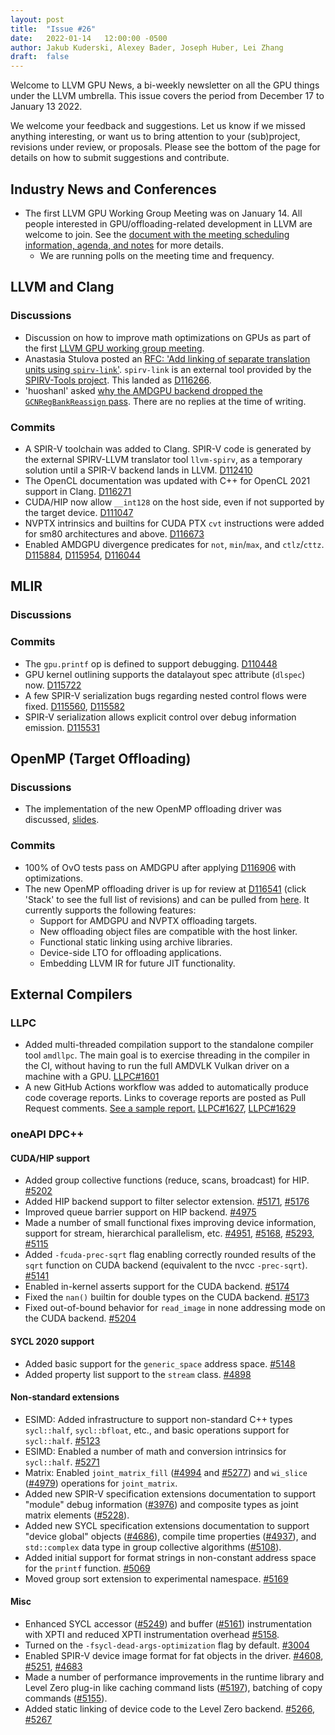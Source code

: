 ```yaml
---
layout: post
title:  "Issue #26"
date:   2022-01-14   12:00:00 -0500
author: Jakub Kuderski, Alexey Bader, Joseph Huber, Lei Zhang
draft:  false
---
```


Welcome to LLVM GPU News, a bi-weekly newsletter on all the GPU things under the LLVM umbrella.
This issue covers the period from December 17 to January 13 2022.

We welcome your feedback and suggestions. Let us know if we missed anything interesting, or want us to bring attention to your (sub)project, revisions under review, or proposals. Please see the bottom of the page for details on how to submit suggestions and contribute.


## Industry News and Conferences

*  The first LLVM GPU Working Group Meeting was on January 14. All people interested in GPU/offloading-related development in LLVM are welcome to join. See the [document with the meeting scheduling information, agenda, and notes](https://docs.google.com/document/d/1m_oSe1HwtWdQ2JUmMRTAVHbUS7Dv4MRsqptiYcgK6iI) for more details.
   *  We are running polls on the meeting time and frequency.


##  LLVM and Clang

### Discussions

*  Discussion on how to improve math optimizations on GPUs as part of the first [LLVM GPU working group meeting](https://docs.google.com/document/d/1m_oSe1HwtWdQ2JUmMRTAVHbUS7Dv4MRsqptiYcgK6iI/edit#heading=h.k8ma1s401a1).
*  Anastasia Stulova posted an [RFC: 'Add linking of separate translation units using `spirv-link`'](https://lists.llvm.org/pipermail/cfe-dev/2022-January/069658.html). `spirv-link` is an external tool provided by the [SPIRV-Tools project](https://github.com/KhronosGroup/SPIRV-Tools#linker). This landed as [D116266](https://reviews.llvm.org/D116266).
*  'huoshanl' asked [why the AMDGPU backend dropped the `GCNRegBankReassign` pass](https://llvm.discourse.group/t/gcnregbankreassign-pass-issue/5303). There are no replies at the time of writing.

### Commits

*  A SPIR-V toolchain was added to Clang. SPIR-V code is generated by the external SPIRV-LLVM translator tool `llvm-spirv`, as a temporary solution until a SPIR-V backend lands in LLVM. [D112410](https://reviews.llvm.org/D112410)
*  The OpenCL documentation was updated with C++ for OpenCL 2021 support in Clang. [D116271](https://reviews.llvm.org/D116271)
*  CUDA/HIP now allow `__int128` on the host side, even if not supported by the target device. [D111047](https://reviews.llvm.org/D111047)
*  NVPTX intrinsics and builtins for CUDA PTX `cvt` instructions were added for sm80 architectures and above. [D116673](https://reviews.llvm.org/D116673)
*  Enabled AMDGPU divergence predicates for `not`, `min`/`max`, and `ctlz`/`cttz`. [D115884](https://reviews.llvm.org/D115884), [D115954](https://reviews.llvm.org/D115954), [D116044](https://reviews.llvm.org/D116044)


## MLIR

### Discussions

### Commits

*  The `gpu.printf` op is defined to support debugging. [D110448](https://reviews.llvm.org/D110448)
*  GPU kernel outlining supports the datalayout spec attribute (`dlspec`) now. [D115722](https://reviews.llvm.org/D115722)
*  A few SPIR-V serialization bugs regarding nested control flows were fixed. [D115560](https://reviews.llvm.org/D115560), [D115582](https://reviews.llvm.org/D115582)
*  SPIR-V serialization allows explicit control over debug information emission. [D115531](https://reviews.llvm.org/D115531)


## OpenMP (Target Offloading)

### Discussions

*  The implementation of the new OpenMP offloading driver was discussed, [slides](https://docs.google.com/presentation/d/1QXKSdBWhLaUHyrI-dgd2yHMux3w_q2EF2sROyO0u52k).

### Commits

*  100% of OvO tests pass on AMDGPU after applying [D116906](https://reviews.llvm.org/D116906) with optimizations.
*  The new OpenMP offloading driver is up for review at [D116541](https://reviews.llvm.org/D116541) (click 'Stack' to see the full list of revisions) and can be pulled from [here](https://github.com/jhuber6/llvm-project/tree/NewDriver). It currently supports the following features:
   *  Support for AMDGPU and NVPTX offloading targets.
   *  New offloading object files are compatible with the host linker.
   *  Functional static linking using archive libraries.
   *  Device-side LTO for offloading applications.
   *  Embedding LLVM IR for future JIT functionality.


## External Compilers

### LLPC

*  Added multi-threaded compilation support to the standalone compiler tool `amdllpc`. The main goal is to exercise threading in the compiler in the CI, without having to run the full AMDVLK Vulkan driver on a machine with a GPU. [LLPC#1601](https://github.com/GPUOpen-Drivers/llpc/pull/1601)
*  A new GitHub Actions workflow was added to automatically produce code coverage reports. Links to coverage reports are posted as Pull Request comments. [See a sample report.](https://github.com/GPUOpen-Drivers/llpc/pull/1620#issuecomment-1010621514) [LLPC#1627](https://github.com/GPUOpen-Drivers/llpc/pull/1627), [LLPC#1629](https://github.com/GPUOpen-Drivers/llpc/pull/1629)

### oneAPI DPC++

#### CUDA/HIP support

*  Added group collective functions (reduce, scans, broadcast) for HIP. [#5202](https://github.com/intel/llvm/pull/5202)
*  Added HIP backend support to filter selector extension. [#5171](https://github.com/intel/llvm/pull/5171), [#5176](https://github.com/intel/llvm/pull/5176)
*  Improved queue barrier support on HIP backend. [#4975](https://github.com/intel/llvm/pull/4975)
*  Made a number of small functional fixes improving device information, support for stream, hierarchical parallelism, etc. [#4951](https://github.com/intel/llvm/pull/4951), [#5168](https://github.com/intel/llvm/pull/5168), [#5293](https://github.com/intel/llvm/pull/5293), [#5115](https://github.com/intel/llvm/pull/5115)
*  Added `-fcuda-prec-sqrt` flag enabling correctly rounded results of the `sqrt` function on CUDA backend (equivalent to the nvcc `-prec-sqrt`). [#5141](https://github.com/intel/llvm/pull/5141)
*  Enabled in-kernel asserts support for the CUDA backend. [#5174](https://github.com/intel/llvm/pull/5174)
*  Fixed the `nan()` builtin for double types on the CUDA backend. [#5173](https://github.com/intel/llvm/pull/5173)
*  Fixed out-of-bound behavior for `read_image` in none addressing mode on the CUDA backend. [#5204](https://github.com/intel/llvm/pull/5204)

#### SYCL 2020 support

*  Added basic support for the `generic_space` address space. [#5148](https://github.com/intel/llvm/pull/5148)
*  Added property list support to the `stream` class. [#4898](https://github.com/intel/llvm/pull/4898)

#### Non-standard extensions

*  ESIMD: Added infrastructure to support non-standard C++ types `sycl::half`, `sycl::bfloat`, etc., and basic operations support for `sycl::half`. [#5123](https://github.com/intel/llvm/pull/5123)
*  ESIMD: Enabled a number of math and conversion intrinsics for `sycl::half`. [#5271](https://github.com/intel/llvm/pull/5271)
*  Matrix: Enabled `joint_matrix_fill` ([#4994](https://github.com/intel/llvm/pull/4994) and [#5277](https://github.com/intel/llvm/pull/5277)) and `wi_slice` ([#4979](https://github.com/intel/llvm/pull/4979)) operations for `joint_matrix`.
*  Added new SPIR-V specification extensions documentation to support "module" debug information ([#3976](https://github.com/intel/llvm/pull/3976)) and composite types as joint matrix elements ([#5228](https://github.com/intel/llvm/pull/5228)).
*  Added new SYCL specification extensions documentation to support "device global" objects ([#4686](https://github.com/intel/llvm/pull/4686)), compile time properties ([#4937](https://github.com/intel/llvm/pull/4937)), and `std::complex` data type in group collective algorithms ([#5108](https://github.com/intel/llvm/pull/5108)).
*  Added initial support for format strings in non-constant address space for the `printf` function. [#5069](https://github.com/intel/llvm/pull/5069)
*  Moved group sort extension to experimental namespace. [#5169](https://github.com/intel/llvm/pull/5169)

#### Misc

*  Enhanced SYCL accessor ([#5249](https://github.com/intel/llvm/pull/5249)) and buffer ([#5161](https://github.com/intel/llvm/pull/5161)) instrumentation with XPTI and reduced XPTI instrumentation overhead [#5158](https://github.com/intel/llvm/pull/5158).
*  Turned on the `-fsycl-dead-args-optimization` flag by default. [#3004](https://github.com/intel/llvm/pull/3004)
*  Enabled SPIR-V device image format for fat objects in the driver. [#4608](https://github.com/intel/llvm/pull/4608), [#5251](https://github.com/intel/llvm/pull/5251), [#4683](https://github.com/intel/llvm/pull/4683)
*  Made a number of performance improvements in the runtime library and Level Zero plug-in like caching command lists ([#5197](https://github.com/intel/llvm/pull/5197)), batching of copy commands ([#5155](https://github.com/intel/llvm/pull/5155)).
*  Added static linking of device code to the Level Zero backend. [#5266](https://github.com/intel/llvm/pull/5266), [#5267](https://github.com/intel/llvm/pull/5267)
